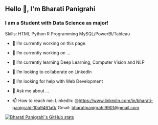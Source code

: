 ## Hello 👋, I'm Bharati Panigrahi
### I am a Student with Data Science as major!

Skills: 
HTML
Python
R Programming
MySQL/PowerBI/Tableau

- 🔭 I’m currently working on this page. 

- 🔭 I’m currently working on ...
- 🌱 I’m currently learning Deep Learning, Computer Vision and NLP
- 👯 I’m looking to collaborate on LinkedIn
- 🤔 I’m looking for help with Web Development
- 💬 Ask me about ...
- 📫 How to reach me: 
LinkedIn: @https://www.linkedin.com/in/bharati-panigrahi-10a9461a0/
Gmail: bharatipanigrahi9901@gmail.com

[![Bharati Panigrahi's GitHub stats](https://github-readme-stats.vercel.app/api?username=Bharati2301&count_private=true&show_icons=true)](https://github.com/Bharati2301/github-readme-stats)

